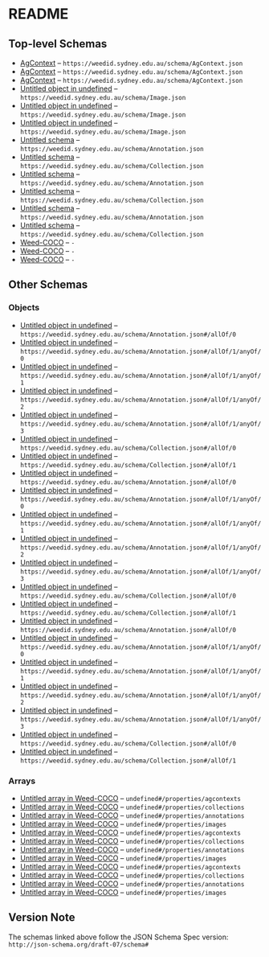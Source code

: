 # README

## Top-level Schemas

-   [AgContext](./agcontext.md) – `https://weedid.sydney.edu.au/schema/AgContext.json`
-   [AgContext](./agcontext-1.md) – `https://weedid.sydney.edu.au/schema/AgContext.json`
-   [AgContext](./agcontext-2.md) – `https://weedid.sydney.edu.au/schema/AgContext.json`
-   [Untitled object in undefined](./image.md) – `https://weedid.sydney.edu.au/schema/Image.json`
-   [Untitled object in undefined](./image-1.md) – `https://weedid.sydney.edu.au/schema/Image.json`
-   [Untitled object in undefined](./image-2.md) – `https://weedid.sydney.edu.au/schema/Image.json`
-   [Untitled schema](./annotation.md) – `https://weedid.sydney.edu.au/schema/Annotation.json`
-   [Untitled schema](./collection.md) – `https://weedid.sydney.edu.au/schema/Collection.json`
-   [Untitled schema](./annotation-1.md) – `https://weedid.sydney.edu.au/schema/Annotation.json`
-   [Untitled schema](./collection-1.md) – `https://weedid.sydney.edu.au/schema/Collection.json`
-   [Untitled schema](./annotation-2.md) – `https://weedid.sydney.edu.au/schema/Annotation.json`
-   [Untitled schema](./collection-2.md) – `https://weedid.sydney.edu.au/schema/Collection.json`
-   [Weed-COCO](./main.md "An extension of MS COCO for Weed Identification in grain crops") – `-`
-   [Weed-COCO](./main-1.md "An extension of MS COCO for Weed Identification in grain crops") – `-`
-   [Weed-COCO](./main-2.md "An extension of MS COCO for Weed Identification in grain crops") – `-`

## Other Schemas

### Objects

-   [Untitled object in undefined](./annotation-allof-0.md) – `https://weedid.sydney.edu.au/schema/Annotation.json#/allOf/0`
-   [Untitled object in undefined](./annotation-allof-1-anyof-0.md) – `https://weedid.sydney.edu.au/schema/Annotation.json#/allOf/1/anyOf/0`
-   [Untitled object in undefined](./annotation-allof-1-anyof-1.md) – `https://weedid.sydney.edu.au/schema/Annotation.json#/allOf/1/anyOf/1`
-   [Untitled object in undefined](./annotation-allof-1-anyof-2.md) – `https://weedid.sydney.edu.au/schema/Annotation.json#/allOf/1/anyOf/2`
-   [Untitled object in undefined](./annotation-allof-1-anyof-3.md) – `https://weedid.sydney.edu.au/schema/Annotation.json#/allOf/1/anyOf/3`
-   [Untitled object in undefined](./collection-allof-0.md) – `https://weedid.sydney.edu.au/schema/Collection.json#/allOf/0`
-   [Untitled object in undefined](./collection-allof-1.md) – `https://weedid.sydney.edu.au/schema/Collection.json#/allOf/1`
-   [Untitled object in undefined](./annotation-1-allof-0.md) – `https://weedid.sydney.edu.au/schema/Annotation.json#/allOf/0`
-   [Untitled object in undefined](./annotation-1-allof-1-anyof-0.md) – `https://weedid.sydney.edu.au/schema/Annotation.json#/allOf/1/anyOf/0`
-   [Untitled object in undefined](./annotation-1-allof-1-anyof-1.md) – `https://weedid.sydney.edu.au/schema/Annotation.json#/allOf/1/anyOf/1`
-   [Untitled object in undefined](./annotation-1-allof-1-anyof-2.md) – `https://weedid.sydney.edu.au/schema/Annotation.json#/allOf/1/anyOf/2`
-   [Untitled object in undefined](./annotation-1-allof-1-anyof-3.md) – `https://weedid.sydney.edu.au/schema/Annotation.json#/allOf/1/anyOf/3`
-   [Untitled object in undefined](./collection-1-allof-0.md) – `https://weedid.sydney.edu.au/schema/Collection.json#/allOf/0`
-   [Untitled object in undefined](./collection-1-allof-1.md) – `https://weedid.sydney.edu.au/schema/Collection.json#/allOf/1`
-   [Untitled object in undefined](./annotation-2-allof-0.md) – `https://weedid.sydney.edu.au/schema/Annotation.json#/allOf/0`
-   [Untitled object in undefined](./annotation-2-allof-1-anyof-0.md) – `https://weedid.sydney.edu.au/schema/Annotation.json#/allOf/1/anyOf/0`
-   [Untitled object in undefined](./annotation-2-allof-1-anyof-1.md) – `https://weedid.sydney.edu.au/schema/Annotation.json#/allOf/1/anyOf/1`
-   [Untitled object in undefined](./annotation-2-allof-1-anyof-2.md) – `https://weedid.sydney.edu.au/schema/Annotation.json#/allOf/1/anyOf/2`
-   [Untitled object in undefined](./annotation-2-allof-1-anyof-3.md) – `https://weedid.sydney.edu.au/schema/Annotation.json#/allOf/1/anyOf/3`
-   [Untitled object in undefined](./collection-2-allof-0.md) – `https://weedid.sydney.edu.au/schema/Collection.json#/allOf/0`
-   [Untitled object in undefined](./collection-2-allof-1.md) – `https://weedid.sydney.edu.au/schema/Collection.json#/allOf/1`

### Arrays

-   [Untitled array in Weed-COCO](./main-properties-agcontexts.md) – `undefined#/properties/agcontexts`
-   [Untitled array in Weed-COCO](./main-properties-collections.md) – `undefined#/properties/collections`
-   [Untitled array in Weed-COCO](./main-properties-annotations.md) – `undefined#/properties/annotations`
-   [Untitled array in Weed-COCO](./main-properties-images.md) – `undefined#/properties/images`
-   [Untitled array in Weed-COCO](./main-1-properties-agcontexts.md) – `undefined#/properties/agcontexts`
-   [Untitled array in Weed-COCO](./main-1-properties-collections.md) – `undefined#/properties/collections`
-   [Untitled array in Weed-COCO](./main-1-properties-annotations.md) – `undefined#/properties/annotations`
-   [Untitled array in Weed-COCO](./main-1-properties-images.md) – `undefined#/properties/images`
-   [Untitled array in Weed-COCO](./main-2-properties-agcontexts.md) – `undefined#/properties/agcontexts`
-   [Untitled array in Weed-COCO](./main-2-properties-collections.md) – `undefined#/properties/collections`
-   [Untitled array in Weed-COCO](./main-2-properties-annotations.md) – `undefined#/properties/annotations`
-   [Untitled array in Weed-COCO](./main-2-properties-images.md) – `undefined#/properties/images`

## Version Note

The schemas linked above follow the JSON Schema Spec version: `http://json-schema.org/draft-07/schema#`
